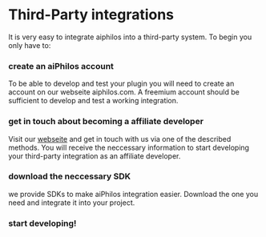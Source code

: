 # Third-Party integrations

It is very easy to integrate aiphilos into a third-party system. To begin you only have to:

### create an aiPhilos account
To be able to develop and test your plugin you will need to create an account on our webseite aiphilos.com. A freemium account should be sufficient to develop and test a working integration.

### get in touch about becoming a affiliate developer
Visit our [webseite](https://www.aiphilos.com/partnerprogramm/entwicklungspartner) and get in touch with us via one of the described methods. You will receive the neccessary information to start developing your third-party integration as an affiliate developer.


### download the neccessary SDK
we provide SDKs to make aiPhilos integration easier. Download the one you need and integrate it into your project.

### start developing!

